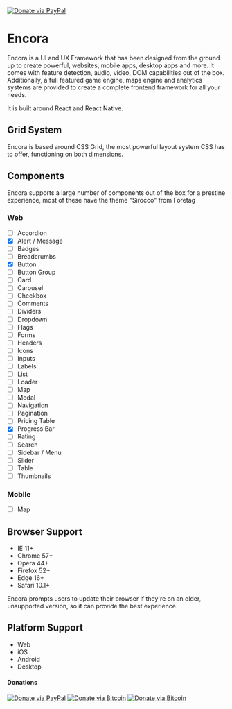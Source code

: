 [![Donate via PayPal](https://img.shields.io/codeclimate/maintainability/itsezc/Encora?style=for-the-badge&logo=code-climate)](https://codeclimate.com/github/itsezc/Encora)

# Encora
Encora is a UI and UX Framework that has been designed from the ground up to create powerful, websites, mobile apps, desktop apps and more. It comes with feature detection, audio, video, DOM capabilities out of the box. Additionally, a full featured game engine, maps engine and analytics systems are provided to create a complete frontend framework for all your needs.

It is built around React and React Native.

## Grid System
Encora is based around CSS Grid, the most powerful layout system CSS has to offer, functioning on both dimensions.

## Components

Encora supports a large number of components out of the box for a prestine experience, most of these have the theme "Sirocco" from Foretag

### Web
- [ ] Accordion
- [x] Alert / Message
- [ ] Badges
- [ ] Breadcrumbs
- [x] Button
- [ ] Button Group
- [ ] Card
- [ ] Carousel
- [ ] Checkbox
- [ ] Comments
- [ ] Dividers
- [ ] Dropdown
- [ ] Flags
- [ ] Forms
- [ ] Headers
- [ ] Icons
- [ ] Inputs
- [ ] Labels
- [ ] List
- [ ] Loader
- [ ] Map
- [ ] Modal
- [ ] Navigation
- [ ] Pagination
- [ ] Pricing Table
- [x] Progress Bar
- [ ] Rating
- [ ] Search
- [ ] Sidebar / Menu
- [ ] Slider
- [ ] Table
- [ ] Thumbnails

### Mobile

- [ ] Map

## Browser Support
- IE 11+
- Chrome 57+
- Opera 44+
- Firefox 52+
- Edge 16+
- Safari 10.1+

Encora prompts users to update their browser if they're on an older, unsupported version, so it can provide the best experience.

## Platform Support
- Web
- iOS 
- Android
- Desktop


#### Donations
[![Donate via PayPal](https://img.shields.io/badge/Donate-PayPal-blue.svg?style=for-the-badge&logo=paypal)](https://www.paypal.com/cgi-bin/webscr?cmd=_s-xclick&hosted_button_id=QYKEB6ZGTJNZ4)
[![Donate via Bitcoin](https://img.shields.io/badge/Donate-Bitcoin-orange.svg?style=for-the-badge&logo=bitcoin)](https://www.paypal.com/cgi-bin/webscr?cmd=_s-xclick&hosted_button_id=QYKEB6ZGTJNZ4)
[![Donate via Bitcoin](https://img.shields.io/badge/Donate-Ethereum-red.svg?style=for-the-badge&logo=ethereum)](https://www.paypal.com/cgi-bin/webscr?cmd=_s-xclick&hosted_button_id=QYKEB6ZGTJNZ4)